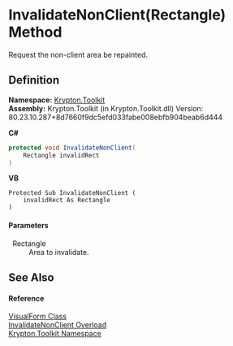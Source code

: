 # InvalidateNonClient(Rectangle) Method


Request the non-client area be repainted.



## Definition
**Namespace:** <a href="79d2eac2-21f4-54ff-7552-b20c33c30600.md">Krypton.Toolkit</a>  
**Assembly:** Krypton.Toolkit (in Krypton.Toolkit.dll) Version: 80.23.10.287+8d7660f9dc5efd033fabe008ebfb904beab6d444

**C#**
``` C#
protected void InvalidateNonClient(
	Rectangle invalidRect
)
```
**VB**
``` VB
Protected Sub InvalidateNonClient ( 
	invalidRect As Rectangle
)
```



#### Parameters
<dl><dt>  Rectangle</dt><dd>Area to invalidate.</dd></dl>

## See Also


#### Reference
<a href="bd185a29-8954-1412-8e7c-67631bab3d9c.md">VisualForm Class</a>  
<a href="2b5e63be-2dc6-a0e2-66c7-a640c038536c.md">InvalidateNonClient Overload</a>  
<a href="79d2eac2-21f4-54ff-7552-b20c33c30600.md">Krypton.Toolkit Namespace</a>  
